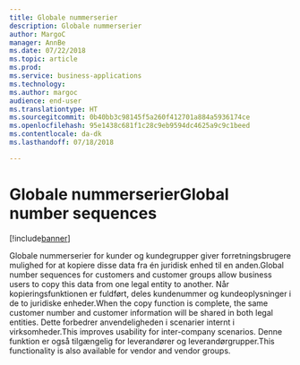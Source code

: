 ```yaml
---
title: Globale nummerserier
description: Globale nummerserier
author: MargoC
manager: AnnBe
ms.date: 07/22/2018
ms.topic: article
ms.prod: 
ms.service: business-applications
ms.technology: 
ms.author: margoc
audience: end-user
ms.translationtype: HT
ms.sourcegitcommit: 0b40bb3c98145f5a260f412701a884a5936174ce
ms.openlocfilehash: 95e1438c681f1c28c9eb9594dc4625a9c9c1beed
ms.contentlocale: da-dk
ms.lasthandoff: 07/18/2018

---
```

#  <a name="global-number-sequences"></a><span data-ttu-id="dbe0d-103">Globale nummerserier</span><span class="sxs-lookup"><span data-stu-id="dbe0d-103">Global number sequences</span></span>

[!include[banner](../../includes/banner.md)]

<span data-ttu-id="dbe0d-104">Globale nummerserier for kunder og kundegrupper giver forretningsbrugere mulighed for at kopiere disse data fra én juridisk enhed til en anden.</span><span class="sxs-lookup"><span data-stu-id="dbe0d-104">Global number sequences for customers and customer groups allow business users to copy this data from one legal entity to another.</span></span> <span data-ttu-id="dbe0d-105">Når kopieringsfunktionen er fuldført, deles kundenummer og kundeoplysninger i de to juridiske enheder.</span><span class="sxs-lookup"><span data-stu-id="dbe0d-105">When the copy function is complete, the same customer number and customer information will be shared in both legal entities.</span></span> <span data-ttu-id="dbe0d-106">Dette forbedrer anvendeligheden i scenarier internt i virksomheder.</span><span class="sxs-lookup"><span data-stu-id="dbe0d-106">This improves usability for inter-company scenarios.</span></span> <span data-ttu-id="dbe0d-107">Denne funktion er også tilgængelig for leverandører og leverandørgrupper.</span><span class="sxs-lookup"><span data-stu-id="dbe0d-107">This functionality is also available for vendor and vendor groups.</span></span>
